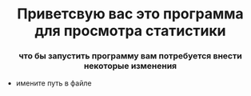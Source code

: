<h1 align="center">Приветсвую вас это программа для просмотра статистики</h1>
<h3 align="center">что бы запустить программу вам потребуется внести некоторые изменения</h3>
<ul>
<li>имените путь в файле </li>
</ul>